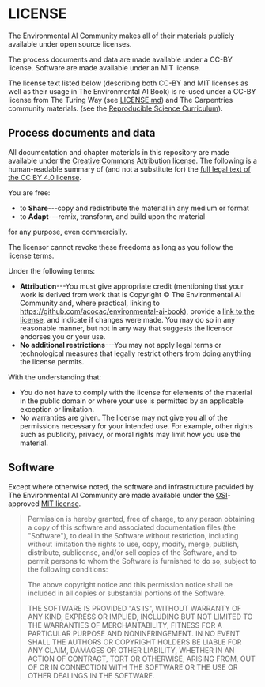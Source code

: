# LICENSE

The Environmental AI Community makes all of their materials publicly available under open source licenses.

The process documents and data are made available under a CC-BY license.
Software are made available under an MIT license.

The  license text listed below (describing both CC-BY and MIT licenses as well as their usage in The Environmental AI Book) is re-used under a CC-BY license from The Turing Way (see [LICENSE.md](https://github.com/alan-turing-institute/the-turing-way/edit/main/LICENSE.md)) and The Carpentries community materials.
(see the [Reproducible Science Curriculum](https://github.com/Reproducible-Science-Curriculum/sharing-RR-Jupyter/blob/gh-pages/LICENSE.md)).

## Process documents and data

All documentation and chapter materials in this repository are made available under the [Creative Commons Attribution license][cc-by-human].
The following is a human-readable summary of (and not a substitute for) the [full legal text of the CC BY 4.0 license][cc-by-legal].

You are free:

* to **Share**---copy and redistribute the material in any medium or format
* to **Adapt**---remix, transform, and build upon the material

for any purpose, even commercially.

The licensor cannot revoke these freedoms as long as you follow the license terms.

Under the following terms:

* **Attribution**---You must give appropriate credit (mentioning that your work is derived from work that is Copyright © The Environmental AI Community and, where practical, linking to https://github.com/acocac/environmental-ai-book), provide a [link to the license][cc-by-human], and indicate if changes were made.
  You may do so in any reasonable manner, but not in any way that suggests the licensor endorses you or your use.
* **No additional restrictions**---You may not apply legal terms or technological measures that legally restrict others from doing
anything the license permits.
  
With the understanding that:

* You do not have to comply with the license for elements of the material in the public domain or where your use is permitted by an
  applicable exception or limitation.
* No warranties are given. The license may not give you all of the permissions necessary for your intended use.
  For example, other rights such as publicity, privacy, or moral rights may limit how you use the material.

## Software

Except where otherwise noted, the software and infrastructure provided by The Environmental AI Community are made available under the [OSI][osi]-approved [MIT license][mit-license].

> Permission is hereby granted, free of charge, to any person obtaining
> a copy of this software and associated documentation files (the
> "Software"), to deal in the Software without restriction, including
> without limitation the rights to use, copy, modify, merge, publish,
> distribute, sublicense, and/or sell copies of the Software, and to
> permit persons to whom the Software is furnished to do so, subject to
> the following conditions:
>
> The above copyright notice and this permission notice shall be
> included in all copies or substantial portions of the Software.
> 
> THE SOFTWARE IS PROVIDED "AS IS", WITHOUT WARRANTY OF ANY KIND,
> EXPRESS OR IMPLIED, INCLUDING BUT NOT LIMITED TO THE WARRANTIES OF
> MERCHANTABILITY, FITNESS FOR A PARTICULAR PURPOSE AND
> NONINFRINGEMENT. IN NO EVENT SHALL THE AUTHORS OR COPYRIGHT HOLDERS BE
> LIABLE FOR ANY CLAIM, DAMAGES OR OTHER LIABILITY, WHETHER IN AN ACTION
> OF CONTRACT, TORT OR OTHERWISE, ARISING FROM, OUT OF OR IN CONNECTION
> WITH THE SOFTWARE OR THE USE OR OTHER DEALINGS IN THE SOFTWARE.

[cc-by-human]: https://creativecommons.org/licenses/by/4.0/
[cc-by-legal]: https://creativecommons.org/licenses/by/4.0/legalcode
[mit-license]: https://opensource.org/licenses/mit-license.html
[osi]: https://opensource.org
